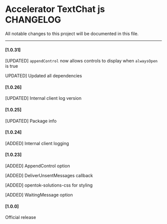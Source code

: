 # Accelerator TextChat js CHANGELOG

All notable changes to this project will be documented in this file.

--------------------------------------
#### [1.0.31]

[UPDATED] `appendControl` now allows controls to display when `alwaysOpen` is true

UPDATED] Updated all dependencies

#### [1.0.26]

[UPDATED] Internal client log version

#### [1.0.25]

[UPDATED] Package info

#### [1.0.24]

[ADDED] Internal client logging

#### [1.0.23]

[ADDED]	AppendControl option

[ADDED]	DeliverUnsentMessages callback

[ADDED]	opentok-solutions-css for styling

[ADDED]	WaitingMessage option

#### [1.0.0]

Official release
